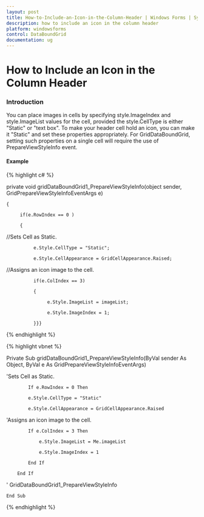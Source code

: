 ```yaml
---
layout: post
title: How-to-Include-an-Icon-in-the-Column-Header | Windows Forms | Syncfusion
description: how to include an icon in the column header
platform: windowsforms
control: DataBoundGrid
documentation: ug
---
```


# How to Include an Icon in the Column Header

### Introduction

You can place images in cells by specifying style.ImageIndex and style.ImageList values for the cell, provided the style.CellType is either "Static" or "text box". To make your header cell hold an icon, you can make it "Static" and set these properties appropriately. For GridDataBoundGrid, setting such properties on a single cell will require the use of PrepareViewStyleInfo event.

#### Example

{% highlight c# %}



 private void gridDataBoundGrid1_PrepareViewStyleInfo(object sender, GridPrepareViewStyleInfoEventArgs e)

    {

         if(e.RowIndex == 0 )

         {

//Sets Cell as Static.

              e.Style.CellType = "Static";

              e.Style.CellAppearance = GridCellAppearance.Raised;



//Assigns an icon image to the cell.

              if(e.ColIndex == 3)

              {

                   e.Style.ImageList = imageList;

                   e.Style.ImageIndex = 1;

              }}}

{% endhighlight %}

{% highlight vbnet %}



Private Sub gridDataBoundGrid1_PrepareViewStyleInfo(ByVal sender As Object, ByVal e As GridPrepareViewStyleInfoEventArgs)



'Sets Cell as Static.

            If e.RowIndex = 0 Then

            e.Style.CellType = "Static"

            e.Style.CellAppearance = GridCellAppearance.Raised



'Assigns an icon image to the cell.

            If e.ColIndex = 3 Then

                e.Style.ImageList = Me.imageList

                e.Style.ImageIndex = 1

            End If

        End If



' GridDataBoundGrid1_PrepareViewStyleInfo

    End Sub 

{% endhighlight %}

